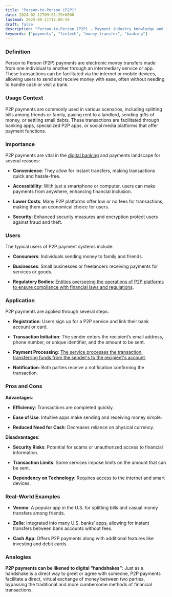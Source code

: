 ```yaml
---
title: "Person-to-Person (P2P)"
date: 2024-02-12T09:51:29+0000
lastmod: 2025-08-11T12:00:59
draft: false
description: "Person-to-Person (P2P) - Payment industry knowledge and insights"
keywords: ["payments", "fintech", "money transfer", "banking"]
---
```


### Definition

Person to Person (P2P) payments are electronic money transfers made from one individual to another through an intermediary service or app. These transactions can be facilitated via the internet or mobile devices, allowing users to send and receive money with ease, often without needing to handle cash or visit a bank.

### Usage Context

P2P payments are commonly used in various scenarios, including splitting bills among friends or family, paying rent to a landlord, sending gifts of money, or settling small debts. These transactions are facilitated through banking apps, specialized P2P apps, or social media platforms that offer payment functions.

### Importance

P2P payments are vital in the [digital banking](https://faisalkhanllc.xyz/resources/payments-wiki/d/digital-bank/) and payments landscape for several reasons:

- **Convenience**: They allow for instant transfers, making transactions quick and hassle-free.

- **Accessibility**: With just a smartphone or computer, users can make payments from anywhere, enhancing financial inclusion.

- **Lower Costs**: Many P2P platforms offer low or no fees for transactions, making them an economical choice for users.

- **Security**: Enhanced security measures and encryption protect users against fraud and theft.

### Users

The typical users of P2P payment systems include:

- **Consumers**: Individuals sending money to family and friends.

- **Businesses**: Small businesses or freelancers receiving payments for services or goods.

- **Regulatory Bodies**: [Entities overseeing the operations of P2P platforms to ensure compliance with financial laws and regulations](https://faisalkhanllc.xyz/resources/payments-wiki/c/compliance-program/).

### Application

P2P payments are applied through several steps:

- **Registration**: Users sign up for a P2P service and link their bank account or card.

- **Transaction Initiation**: The sender enters the recipient’s email address, phone number, or unique identifier, and the amount to be sent.

- **Payment Processing**: [The service processes the transaction, transferring funds from the sender's to the recipient's account](https://faisalkhanllc.xyz/resources/payments-wiki/p/payment-processor/).

- **Notification**: Both parties receive a notification confirming the transaction.

### Pros and Cons

**Advantages**:

- **Efficiency**: Transactions are completed quickly.

- **Ease of Use**: Intuitive apps make sending and receiving money simple.

- **Reduced Need for Cash**: Decreases reliance on physical currency.

**Disadvantages**:

- **Security Risks**: Potential for scams or unauthorized access to financial information.

- **Transaction Limits**: Some services impose limits on the amount that can be sent.

- **Dependency on Technology**: Requires access to the internet and smart devices.

### Real-World Examples

- **Venmo**: A popular app in the U.S. for splitting bills and casual money transfers among friends.

- **Zelle**: Integrated into many U.S. banks’ apps, allowing for instant transfers between bank accounts without fees.

- **Cash App**: Offers P2P payments along with additional features like investing and debit cards.

### Analogies

**P2P payments can be likened to digital “handshakes”**: Just as a handshake is a direct way to greet or agree with someone, P2P payments facilitate a direct, virtual exchange of money between two parties, bypassing the traditional and more cumbersome methods of financial transactions.